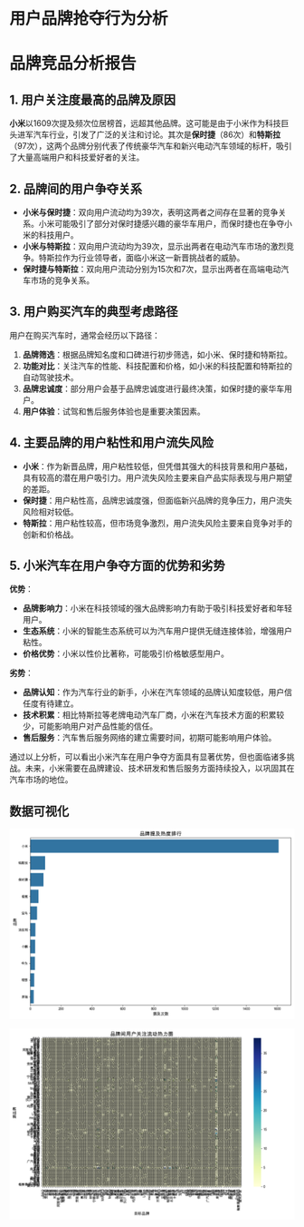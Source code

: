 # 用户品牌抢夺行为分析

# 品牌竞品分析报告

## 1. 用户关注度最高的品牌及原因

**小米**以1609次提及频次位居榜首，远超其他品牌。这可能是由于小米作为科技巨头进军汽车行业，引发了广泛的关注和讨论。其次是**保时捷**（86次）和**特斯拉**（97次），这两个品牌分别代表了传统豪华汽车和新兴电动汽车领域的标杆，吸引了大量高端用户和科技爱好者的关注。

## 2. 品牌间的用户争夺关系

- **小米与保时捷**：双向用户流动均为39次，表明这两者之间存在显著的竞争关系。小米可能吸引了部分对保时捷感兴趣的豪华车用户，而保时捷也在争夺小米的科技用户。
- **小米与特斯拉**：双向用户流动均为39次，显示出两者在电动汽车市场的激烈竞争。特斯拉作为行业领导者，面临小米这一新晋挑战者的威胁。
- **保时捷与特斯拉**：双向用户流动分别为15次和7次，显示出两者在高端电动汽车市场的竞争关系。

## 3. 用户购买汽车的典型考虑路径

用户在购买汽车时，通常会经历以下路径：
1. **品牌筛选**：根据品牌知名度和口碑进行初步筛选，如小米、保时捷和特斯拉。
2. **功能对比**：关注汽车的性能、科技配置和价格，如小米的科技配置和特斯拉的自动驾驶技术。
3. **品牌忠诚度**：部分用户会基于品牌忠诚度进行最终决策，如保时捷的豪华车用户。
4. **用户体验**：试驾和售后服务体验也是重要决策因素。

## 4. 主要品牌的用户粘性和用户流失风险

- **小米**：作为新晋品牌，用户粘性较低，但凭借其强大的科技背景和用户基础，具有较高的潜在用户吸引力。用户流失风险主要来自产品实际表现与用户期望的差距。
- **保时捷**：用户粘性高，品牌忠诚度强，但面临新兴品牌的竞争压力，用户流失风险相对较低。
- **特斯拉**：用户粘性较高，但市场竞争激烈，用户流失风险主要来自竞争对手的创新和价格战。

## 5. 小米汽车在用户争夺方面的优势和劣势

**优势**：
- **品牌影响力**：小米在科技领域的强大品牌影响力有助于吸引科技爱好者和年轻用户。
- **生态系统**：小米的智能生态系统可以为汽车用户提供无缝连接体验，增强用户粘性。
- **价格优势**：小米以性价比著称，可能吸引价格敏感型用户。

**劣势**：
- **品牌认知**：作为汽车行业的新手，小米在汽车领域的品牌认知度较低，用户信任度有待建立。
- **技术积累**：相比特斯拉等老牌电动汽车厂商，小米在汽车技术方面的积累较少，可能影响用户对产品性能的信任。
- **售后服务**：汽车售后服务网络的建立需要时间，初期可能影响用户体验。

通过以上分析，可以看出小米汽车在用户争夺方面具有显著优势，但也面临诸多挑战。未来，小米需要在品牌建设、技术研发和售后服务方面持续投入，以巩固其在汽车市场的地位。

## 数据可视化

![品牌提及热度排行](brand_heatmap.png)

![品牌间用户关注流动热力图](brand_flow_heatmap.png)

